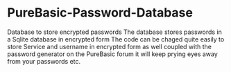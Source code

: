 # PureBasic-Password-Database
Database to store encrypted passwords
The database stores passwords in a Sqlite database in encrypted form The code can be chaged quite easily to store Service and username in encrypted form as well coupled with the password generator on the PureBasic forum it will keep prying eyes away from your passwords etc.
